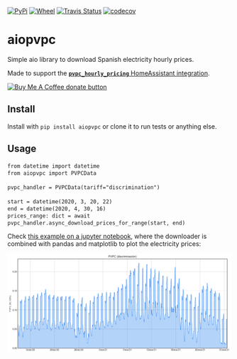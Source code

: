 [![PyPi](https://pypip.in/v/aiopvpc/badge.svg)](https://pypi.org/project/aiopvpc/)
[![Wheel](https://pypip.in/wheel/aiopvpc/badge.svg)](https://pypi.org/project/aiopvpc/)
[![Travis Status](https://travis-ci.org/azogue/aiopvpc.svg?branch=master)](https://travis-ci.org/azogue/aiopvpc)
[![codecov](https://codecov.io/gh/azogue/aiopvpc/branch/master/graph/badge.svg)](https://codecov.io/gh/azogue/aiopvpc)

# aiopvpc

Simple aio library to download Spanish electricity hourly prices.

Made to support the [**`pvpc_hourly_pricing`** HomeAssistant integration](https://www.home-assistant.io/integrations/pvpc_hourly_pricing/).

<span class="badge-buymeacoffee"><a href="https://www.buymeacoffee.com/azogue" title="Donate to this project using Buy Me A Coffee"><img src="https://img.shields.io/badge/buy%20me%20a%20coffee-donate-yellow.svg" alt="Buy Me A Coffee donate button" /></a></span>


## Install

Install with `pip install aiopvpc` or clone it to run tests or anything else.

## Usage

```
from datetime import datetime
from aiopvpc import PVPCData

pvpc_handler = PVPCData(tariff="discrimination")

start = datetime(2020, 3, 20, 22)
end = datetime(2020, 4, 30, 16)
prices_range: dict = await pvpc_handler.async_download_prices_for_range(start, end)
```

Check [this example on a jupyter notebook](https://github.com/azogue/aiopvpc/blob/master/Notebooks/Download%20PVPC%20prices.ipynb), where the downloader is combined with pandas and matplotlib to plot the electricity prices:

![sample_pvpc_plot.png](https://github.com/azogue/aiopvpc/blob/master/Notebooks/sample_pvpc_plot.png)
